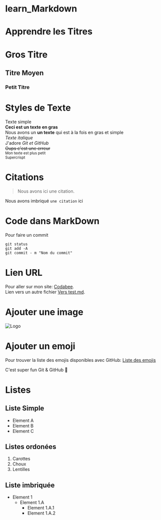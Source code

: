 # learn_Markdown

# Apprendre les Titres
# Gros Titre
## Titre Moyen
### Petit Titre

# Styles de Texte
Texte simple  
**Ceci est un texte en gras**  
Nous avons un __un texte__ qui est à la fois en gras et simple  
*Texte italique*  
J'adore *Git et GitHub*  
~~Oups c'est une erreur~~  
<sub>Mon texte est plus petit</sub>  
<sup>Supercrispt</sup>  
  
# Citations
> Nous avons ici une citation.   

Nous avons imbriqué `une citation` ici

# Code dans MarkDown

Pour faire un commit  

```
git status  
git add -A  
git commit - m "Nom du commit"  
```

# Lien URL

Pour aller sur mon site: [Codabee](https://www.codabee.com).  
Lien vers un autre fichier [Vers test.md](test.md).  

# Ajouter une image

![Logo](https://codabee.com/wp-content/uploads/2022/04/logo_white.png)    

# Ajouter un emoji

Pour trouver la liste des emojis disponibles avec GitHub: [Liste des emojis](https://github.com/ikatyang/emoji-cheat-sheet/blob/master/README.md)  

C'est super fun Git & GitHub :rofl:  

# Listes

## Liste Simple
* Element A  
* Element B  
* Element C  

## Listes ordonées
1. Carottes  
2. Choux  
3. Lentilles  

## Liste imbriquée
* Element 1
    * Element 1.A
        * Element 1.A.1
        * Element 1.A.2
